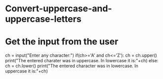 # Convert-uppercase-and-uppercase-letters
# Get the input from the user
ch = input("Enter any character:")
if(ch>='A' and ch<='Z'):
    ch = ch.upper()
    print("The entered charater was in uppercase. In lowercase it is:"+ch)
else:
    ch = ch.lower()
    print("The entered character was in lowercase. In uppercase it is:"+ch)
